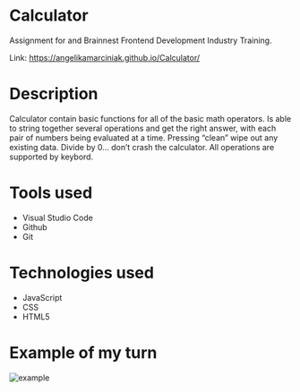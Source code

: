 # Calculator
Assignment for and Brainnest Frontend Development Industry Training.

Link: https://angelikamarciniak.github.io/Calculator/

# Description
Calculator contain basic functions for all of the basic math operators. Is able to string together several operations and get the right answer, 
with each pair of numbers being evaluated at a time. Pressing “clean” wipe out any existing data. Divide by 0… don’t crash the
calculator. All operations are supported by keybord.

# Tools used
- Visual Studio Code
- Github
- Git

# Technologies used
- JavaScript
- CSS
- HTML5

# Example of my turn
![example](https://user-images.githubusercontent.com/104442170/180156152-07a1ca62-3c77-47dc-a2b4-b0a42de733ca.png)
